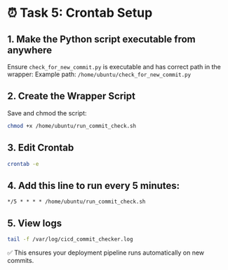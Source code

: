 # ⏰ Task 5: Crontab Setup

## 1. Make the Python script executable from anywhere
Ensure `check_for_new_commit.py` is executable and has correct path in the wrapper:
Example path: `/home/ubuntu/check_for_new_commit.py`

## 2. Create the Wrapper Script
Save and chmod the script:
```bash
chmod +x /home/ubuntu/run_commit_check.sh
```

## 3. Edit Crontab
```bash
crontab -e
```

## 4. Add this line to run every 5 minutes:
```
*/5 * * * * /home/ubuntu/run_commit_check.sh
```

## 5. View logs
```bash
tail -f /var/log/cicd_commit_checker.log
```

✅ This ensures your deployment pipeline runs automatically on new commits.
